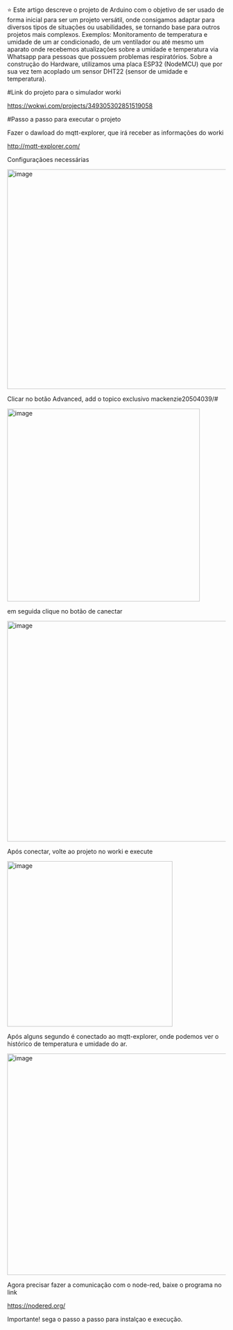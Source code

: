 ⭐ Este artigo descreve o projeto de Arduino com o objetivo de ser usado de forma inicial para ser um projeto versátil, onde consigamos adaptar para diversos tipos de situações ou usabilidades, se tornando base para outros projetos mais complexos. Exemplos: Monitoramento de temperatura e umidade de um ar condicionado, de um ventilador ou até mesmo um aparato onde recebemos atualizações sobre a umidade e temperatura via Whatsapp para pessoas que possuem problemas respiratórios. Sobre a construção do Hardware, utilizamos uma placa ESP32 (NodeMCU) que por sua vez tem acoplado um sensor DHT22 (sensor de umidade e temperatura). 

[website]: https://codedev.ga/


#Link do projeto para o simulador worki

https://wokwi.com/projects/349305302851519058 

#Passo a passo para executar o projeto

Fazer o dawload do mqtt-explorer, que irá receber as informações do worki

http://mqtt-explorer.com/

Configuraçãoes necessárias

<img width="506" alt="image" src="https://user-images.githubusercontent.com/48251038/204028861-088ba067-255b-4e90-a847-e9c71b55e30d.png">

Clicar no botão Advanced, add o topico exclusivo mackenzie20504039/#

<img width="444" alt="image" src="https://user-images.githubusercontent.com/48251038/204029002-1089b9f0-5cbe-46f4-9c97-469010660988.png">

em seguida clique no botão de canectar

<img width="508" alt="image" src="https://user-images.githubusercontent.com/48251038/204029296-71c93bc7-af3f-4a0a-bde2-9c41eb0bddd7.png">

Após conectar, volte ao projeto no worki e execute

<img width="381" alt="image" src="https://user-images.githubusercontent.com/48251038/204029390-b0c7542c-c2d3-4a5b-bf0c-a272435ef07b.png">

Após alguns segundo é conectado ao mqtt-explorer, onde podemos ver o histórico de temperatura e umidade do ar.

<img width="510" alt="image" src="https://user-images.githubusercontent.com/48251038/204029530-e09a1546-7b0f-44d1-93c1-7f23baa0e24b.png">

Agora precisar fazer a comunicação com o node-red, baixe o programa no link 

https://nodered.org/

Importante! sega o passo a passo para instalçao e execução.





